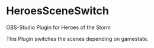 # HeroesSceneSwitch
OBS-Studio Plugin for Heroes of the Storm

This Plugin switches the scenes depending on gamestate.
